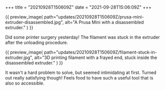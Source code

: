 +++
title = "20210928T150609Z"
date  = "2021-09-28T15:06:09Z"
+++

{{
    preview_image(
        path="updates/20210928T150609Z/prusa-mini-extruder-disassembled.jpg",
        alt="A Prusa Mini with a disassembled extruder."
    )
}}

Did some printer surgery yesterday! The filament was stuck in the extruder after the unloading procedure.

{{
    preview_image(
        path="updates/20210928T150609Z/filament-stuck-in-extruder.jpg",
        alt="3D printing filament with a frayed end, stuck inside the disassembled extruder."
    )
}}

It wasn't a hard problem to solve, but seemed intimidating at first. Turned out really satisfying though! Feels food to have such a useful tool that is also so accessible.
